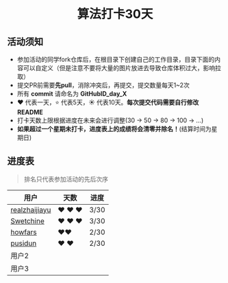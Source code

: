 <h1 align="center">
    算法打卡30天
</h1>


## 活动须知

- 参加活动的同学fork仓库后，在根目录下创建自己的工作目录，目录下面的内容可以自定义（但是注意不要将大量的图片放进去导致仓库体积过大，影响拉取）
- 提交PR前需要**先pull**，消除冲突后，再提交，提交数量每天1~2次
- 所有 **commit** 请命名为 **GitHubID_day_X**
- :heart: 代表一天，:star: 代表5天，:sunny: 代表10天。**每次提交代码需要自行修改README**
- 打卡天数上限根据进度在未来会进行调整(30 -> 50 -> 80 -> 100 -> ...)
- **如果超过一个星期未打卡，进度表上的成绩将会清零并除名！**(结算时间为星期日)

## 进度表

> 排名只代表参加活动的先后次序


| 用户                                                         | 天数                    | 进度 |
| ------------------------------------------------------------ | ----------------------- | ---- |
| [realzhaijiayu](https://github.com/realzhaijiayu)            | :heart: :heart: :heart: | 3/30 |
| [Swetchine](https://github.com/Swetchine)                    | :heart: :heart: :heart: | 3/30 |
| [howfars](https://github.com/howfars/leetcode/tree/master/howfars) | :heart::heart:          | 2/30 |
| [pusidun](https://github.com/pusidun)             | :heart:  :heart:       | 2/30 |
| 用户2                                                        |                         |      |
| 用户3                                                        |                         |      |
